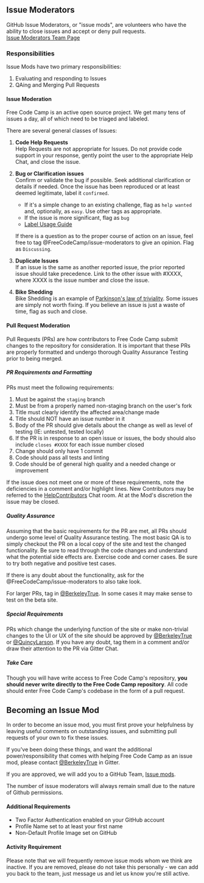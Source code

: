 ## Issue Moderators
GitHub Issue Moderators, or "issue mods", are volunteers who have the ability to close issues and accept or deny pull requests.  
  [Issue Moderators Team Page](https://github.com/orgs/FreeCodeCamp/teams/issue-moderators)

### Responsibilities
Issue Mods have two primary responsibilities:

1. Evaluating and responding to Issues
2. QAing and Merging Pull Requests

#### Issue Moderation
Free Code Camp is an active open source project.  We get many tens of issues a day, all of which need to be triaged and labeled.

There are several general classes of Issues:
 
1. **Code Help Requests**  
Help Requests are not appropriate for Issues.  Do not provide code support in your response, gently point the user to the appropriate Help Chat, and close the issue.
2. **Bug or Clarification issues**  
Confirm or validate the bug if possible.  Seek additional clarification or details if needed.  Once the issue has been reproduced or at least deemed legitimate, label it `confirmed`.
    * If it's a simple change to an existing challenge, flag as `help wanted` and, optionally, as `easy`.  Use other tags as appropriate.
    * If the issue is more significant, flag as `bug`
    * [Label Usage Guide](https://github.com/FreeCodeCamp/FreeCodeCamp/wiki/Select-Issues-for-Contributing-Using-Labels)

    If there is a question as to the proper course of action on an issue, feel free to tag @FreeCodeCamp/issue-moderators to give an opinion.  Flag as `Discussing`.
3. **Duplicate Issues**  
If an issue is the same as another reported issue, the prior reported issue should take precedence.  Link to the other issue with #XXXX, where XXXX is the issue number and close the issue.
4. **Bike Shedding**  
Bike Shedding is an example of [Parkinson's law of triviality](https://en.wikipedia.org/wiki/Parkinson%27s_law_of_triviality).  Some issues are simply not worth fixing.  If you believe an issue is just a waste of time, flag as such and close.

#### Pull Request Moderation
Pull Requests (PRs) are how contributors to Free Code Camp submit changes to the repository for consideration.  It is important that these PRs are properly formatted and undergo thorough Quality Assurance Testing prior to being merged.

##### PR Requirements and Formatting
PRs must meet the following requirements:

1. Must be against the `staging` branch
2. Must be from a properly named non-staging branch on the user's fork
3. Title must clearly identify the affected area/change made
4. Title should NOT have an issue number in it
5. Body of the PR should give details about the change as well as level of testing (IE: untested, tested locally)
6. If the PR is in response to an open issue or issues, the body should also include `closes #XXXX` for each issue number closed
7. Change should only have 1 commit
8. Code should pass all tests and linting
9. Code should be of general high quality and a needed change or improvement

If the issue does not meet one or more of these requirements, note the deficiencies in a comment and/or highlight lines.  New Contributors may be referred to the [HelpContributors](https://gitter.im/FreeCodeCamp/HelpContributors) Chat room.  At at the Mod's discretion the issue may be closed.

##### Quality Assurance
Assuming that the basic requirements for the PR are met, all PRs should undergo some level of Quality Assurance testing.  The most basic QA is to simply checkout the PR on a local copy of the site and test the changed functionality.  Be sure to read through the code changes and understand what the potential side effects are. Exercise code and corner cases.  Be sure to try both negative and positive test cases.

If there is any doubt about the functionality, ask for the @FreeCodeCamp/issue-moderators to also take look.

For larger PRs, tag in [@BerkeleyTrue](https://gitter.im/berkeleytrue).  In some cases it may make sense to test on the beta site.

##### Special Requirements
PRs which change the underlying function of the site or make non-trivial changes to the UI or UX of the site should be approved by [@BerkeleyTrue](https://gitter.im/berkeleytrue) or [@QuincyLarson](https://gitter.im/quincylarson).  If you have any doubt, tag them in a comment and/or draw their attention to the PR via Gitter Chat.

##### Take Care
Though you will have write access to Free Code Camp's repository, **you should never write directly to the Free Code Camp repository**. All code should enter Free Code Camp's codebase in the form of a pull request.

## Becoming an Issue Mod
In order to become an issue mod, you must first prove your helpfulness by leaving useful comments on outstanding issues, and submitting pull requests of your own to fix these issues.

If you've been doing these things, and want the additional power/responsibility that comes with helping Free Code Camp as an issue mod, please contact [@BerkeleyTrue](https://gitter.im/berkeleytrue) in Gitter.

If you are approved, we will add you to a GitHub Team, [Issue mods](https://github.com/orgs/FreeCodeCamp/teams/issue-moderators).

The number of issue moderators will always remain small due to the nature of Github permissions.

#### Additional Requirements
* Two Factor Authentication enabled on your GitHub account
* Profile Name set to at least your first name
* Non-Default Profile Image set on GitHub

#### Activity Requirement
Please note that we will frequently remove issue mods whom we think are inactive. If you are removed, please do not take this personally - we can add you back to the team, just message us and let us know you're still active.
